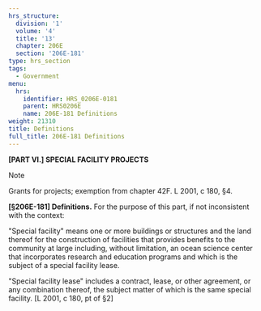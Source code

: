 ```yaml
---
hrs_structure:
  division: '1'
  volume: '4'
  title: '13'
  chapter: 206E
  section: '206E-181'
type: hrs_section
tags:
  - Government
menu:
  hrs:
    identifier: HRS_0206E-0181
    parent: HRS0206E
    name: 206E-181 Definitions
weight: 21310
title: Definitions
full_title: 206E-181 Definitions
---
```

**[PART VI.] SPECIAL FACILITY PROJECTS**

Note

Grants for projects; exemption from chapter 42F. L 2001, c 180, §4.

**[§206E-181] Definitions.** For the purpose of this part, if not inconsistent with the context:

"Special facility" means one or more buildings or structures and the land thereof for the construction of facilities that provides benefits to the community at large including, without limitation, an ocean science center that incorporates research and education programs and which is the subject of a special facility lease.

"Special facility lease" includes a contract, lease, or other agreement, or any combination thereof, the subject matter of which is the same special facility. [L 2001, c 180, pt of §2]